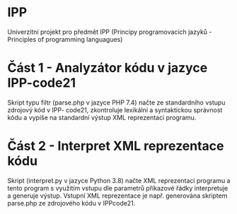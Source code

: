 # IPP
Univerzitní projekt pro předmět IPP (Principy programovacích jazyků - Principles of programming languagues)

# Část 1 - Analyzátor kódu v jazyce IPP-code21
Skript typu filtr (parse.php v jazyce PHP 7.4) načte ze standardního vstupu zdrojový kód v IPP-
code21, zkontroluje lexikální a syntaktickou správnost kódu a vypíše na standardní
výstup XML reprezentaci programu.

# Část 2 - Interpret XML reprezentace kódu

Skript (interpret.py v jazyce Python 3.8) načte XML reprezentaci programu a tento program
s využitím vstupu dle parametrů příkazové řádky interpretuje a generuje výstup. Vstupní XML
reprezentace je např. generována skriptem parse.php ze zdrojového kódu v IPPcode21.
